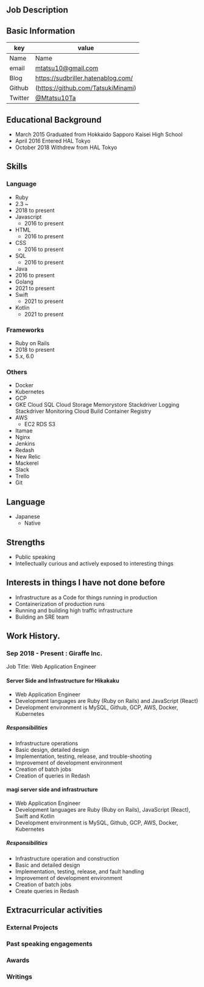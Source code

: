 ## Job Description

## Basic Information

|key|value|
|---|-----|
|Name|Name|Minami Tatsuki
|email|mtatsu10@gmail.com|
|Blog|https://sudbriller.hatenablog.com/|
|Github|(https://github.com/TatsukiMinami)|
|Twitter|[@Mtatsu10Ta](https://twitter.com/Mtatsu10Ta)|

## Educational Background

- March 2015 Graduated from Hokkaido Sapporo Kaisei High School
- April 2016 Entered HAL Tokyo
- October 2018 Withdrew from HAL Tokyo

## Skills
### Language
- Ruby
 - 2.3 ~
 - 2018 to present
- Javascript
  - 2016 to present
- HTML
  - 2016 to present
- CSS
  - 2016 to present
- SQL
  - 2016 to present
- Java
 - 2016 to present
- Golang
 - 2021 to present
- Swift
  - 2021 to present
- Kotlin
  - 2021 to present
### Frameworks

- Ruby on Rails
 - 2018 to present
 - 5.x, 6.0

### Others

- Docker
- Kubernetes
- GCP
 - GKE Cloud SQL Cloud Storage Memorystore Stackdriver Logging Stackdriver Monitoring Cloud Build Container Registry
- AWS
  - EC2 RDS S3
- Itamae
- Nginx
- Jenkins
- Redash
- New Relic
- Mackerel
- Slack
- Trello
- Git

## Language

- Japanese
  - Native

## Strengths
 - Public speaking
 - Intellectually curious and actively exposed to interesting things

## Interests in things I have not done before
 - Infrastructure as a Code for things running in production
 - Containerization of production runs
 - Running and building high traffic infrastructure
 - Building an SRE team

## Work History.

### Sep 2018 - Present : Giraffe Inc.

Job Title: Web Application Engineer

#### Server Side and Infrastructure for Hikakaku

- Web Application Engineer
- Development languages are Ruby (Ruby on Rails) and JavaScript (React)
- Development environment is MySQL, Github, GCP, AWS, Docker, Kubernetes
##### Responsibilities
- Infrastructure operations
- Basic design, detailed design
- Implementation, testing, release, and trouble-shooting
- Improvement of development environment
- Creation of batch jobs
- Creation of queries in Redash

#### magi server side and infrastructure

- Web Application Engineer
- Development languages are Ruby (Ruby on Rails), JavaScript (React), Swift and Kotlin
- Development environment is MySQL, Github, GCP, AWS, Docker, Kubernetes
##### Responsibilities
- Infrastructure operation and construction
- Basic and detailed design
- Implementation, testing, release, and fault handling
- Improvement of development environment
- Creation of batch jobs
- Create queries in Redash

## Extracurricular activities

### External Projects

### Past speaking engagements


### Awards


### Writings
